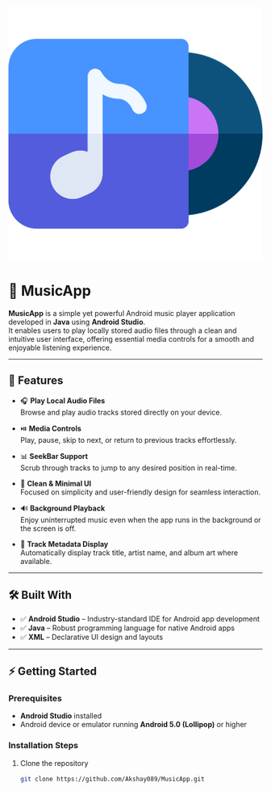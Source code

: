 ![Playlist Screen](app/src/playlist.png)

# 🎵 MusicApp

**MusicApp** is a simple yet powerful Android music player application developed in **Java** using **Android Studio**.  
It enables users to play locally stored audio files through a clean and intuitive user interface, offering essential media controls for a smooth and enjoyable listening experience.

---

## 🚀 Features

- 🎧 **Play Local Audio Files**  
  Browse and play audio tracks stored directly on your device.

- ⏯️ **Media Controls**  
  Play, pause, skip to next, or return to previous tracks effortlessly.

- 📊 **SeekBar Support**  
  Scrub through tracks to jump to any desired position in real-time.

- 🎨 **Clean & Minimal UI**  
  Focused on simplicity and user-friendly design for seamless interaction.

- 🔊 **Background Playback**  
  Enjoy uninterrupted music even when the app runs in the background or the screen is off.

- 🎼 **Track Metadata Display**  
  Automatically display track title, artist name, and album art where available.

---

## 🛠️ Built With

- ✅ **Android Studio** – Industry-standard IDE for Android app development  
- ✅ **Java** – Robust programming language for native Android apps  
- ✅ **XML** – Declarative UI design and layouts  

---

## ⚡ Getting Started

### Prerequisites

- **Android Studio** installed  
- Android device or emulator running **Android 5.0 (Lollipop)** or higher  

### Installation Steps

1. Clone the repository  
   ```bash
   git clone https://github.com/Akshay089/MusicApp.git
